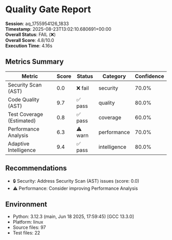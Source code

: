 # Quality Gate Report
        
**Session**: aq_1755954126_1833  
**Timestamp**: 2025-08-23T13:02:10.680691+00:00  
**Overall Status**: FAIL (❌)  
**Overall Score**: 4.8/10.0  
**Execution Time**: 4.16s  

## Metrics Summary

| Metric | Score | Status | Category | Confidence |
|--------|-------|--------|----------|------------|
| Security Scan (AST) | 0.0 | ❌ fail | security | 70.0% |
| Code Quality (AST) | 9.7 | ✅ pass | quality | 80.0% |
| Test Coverage (Estimated) | 0.8 | ✅ pass | coverage | 60.0% |
| Performance Analysis | 6.3 | ⚠️ warn | performance | 70.0% |
| Adaptive Intelligence | 9.4 | ✅ pass | intelligence | 80.0% |

## Recommendations

- 🔒 Security: Address Security Scan (AST) issues (score: 0.0)
- ⚠️  Performance: Consider improving Performance Analysis

## Environment

- Python: 3.12.3 (main, Jun 18 2025, 17:59:45) [GCC 13.3.0]
- Platform: linux
- Source files: 97
- Test files: 22
